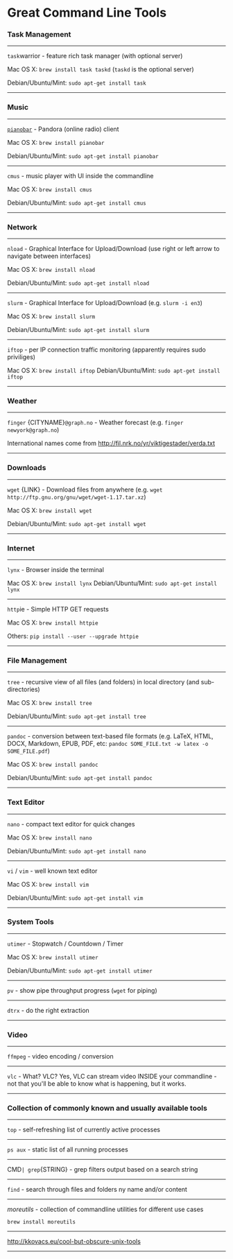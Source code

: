 # Great Command Line Tools

### Task Management

---

`task`warrior - feature rich task manager (with optional server)

Mac OS X: `brew install task taskd` (`taskd` is the optional server)

Debian/Ubuntu/Mint: `sudo apt-get install task`

---

### Music

---

[`pianobar`](https://github.com/PromyLOPh/pianobar) - Pandora (online radio) client

Mac OS X: `brew install pianobar`

Debian/Ubuntu/Mint: `sudo apt-get install pianobar`

---

`cmus` - music player with UI inside the commandline

Mac OS X: `brew install cmus`

Debian/Ubuntu/Mint: `sudo apt-get install cmus`

---

### Network

---

`nload` - Graphical Interface for Upload/Download (use right or left arrow to navigate between interfaces)

Mac OS X: `brew install nload`

Debian/Ubuntu/Mint: `sudo apt-get install nload`

---

`slurm` - Graphical Interface for Upload/Download (e.g. `slurm -i en3`)

Mac OS X: `brew install slurm`

Debian/Ubuntu/Mint: `sudo apt-get install slurm`

---

`iftop` - per IP connection traffic monitoring (apparently requires sudo priviliges)

Mac OS X: `brew install iftop`
Debian/Ubuntu/Mint: `sudo apt-get install iftop`

---

### Weather

---

`finger` {CITYNAME}`@graph.no` - Weather forecast (e.g. `finger newyork@graph.no`)

International names come from http://fil.nrk.no/yr/viktigestader/verda.txt

---

### Downloads

---

`wget` {LINK} - Download files from anywhere (e.g. `wget http://ftp.gnu.org/gnu/wget/wget-1.17.tar.xz`)

Mac OS X: `brew install wget`

Debian/Ubuntu/Mint: `sudo apt-get install wget`

---

### Internet

---

`lynx` - Browser inside the terminal

Mac OS X: `brew install lynx`
Debian/Ubuntu/Mint: `sudo apt-get install lynx`

---

`http`ie - Simple HTTP GET requests

Mac OS X: `brew install httpie`

Others: `pip install --user --upgrade httpie`

---

### File Management

---

`tree` - recursive view of all files (and folders) in local directory (and sub-directories)

Mac OS X: `brew install tree`

Debian/Ubuntu/Mint: `sudo apt-get install tree`

---

`pandoc` - conversion between text-based file formats (e.g. LaTeX, HTML, DOCX, Markdown, EPUB, PDF, etc: `pandoc SOME_FILE.txt -w latex -o SOME_FILE.pdf`)

Mac OS X: `brew install pandoc`

Debian/Ubuntu/Mint: `sudo apt-get install pandoc`

---

### Text Editor

---

`nano` - compact text editor for quick changes

Mac OS X: `brew install nano`

Debian/Ubuntu/Mint: `sudo apt-get install nano`

---

`vi` / `vim` - well known text editor

Mac OS X: `brew install vim`

Debian/Ubuntu/Mint: `sudo apt-get install vim`

---

### System Tools

---

`utimer` - Stopwatch / Countdown / Timer

Mac OS X: `brew install utimer`

Debian/Ubuntu/Mint: `sudo apt-get install utimer`

---

`pv` - show pipe throughput progress (`wget` for piping)

---

`dtrx` - do the right extraction 

---

### Video

---

`ffmpeg` - video encoding / conversion

---

`vlc` - What? VLC? Yes, VLC can stream video INSIDE your commandline - not that you'll be able to know what is happening, but it works.

---

### Collection of commonly known and usually available tools

---

`top` - self-refreshing list of currently active processes

---

`ps aux` - static list of all running processes

---

CMD` | grep `{STRING} - grep filters output based on a search string

---

`find` - search through files and folders ny name and/or content

---

*moreutils* - collection of commandline utilities for different use cases

`brew install moreutils`

---

http://kkovacs.eu/cool-but-obscure-unix-tools

---
